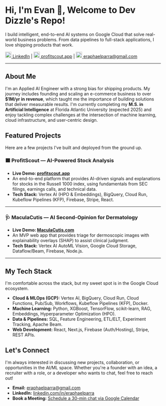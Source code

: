 # Hi, I'm Evan 👋, Welcome to Dev Dizzle's Repo!

I build intelligent, end-to-end AI systems on Google Cloud that solve real-world business problems. From data pipelines to full-stack applications, I love shipping products that work.

[<img src="https://img.icons8.com/color/48/000000/linkedin.png" width="20px"> LinkedIn](https://www.linkedin.com/in/eraphaelparra/) | [<img src="https://img.icons8.com/color/48/000000/domain.png" width="20px"> profitscout.app](https://profitscout.app) | [<img src="https://img.icons8.com/color/48/000000/new-post.png" width="20px"> eraphaelparra@gmail.com](mailto:eraphaelparra@gmail.com)

---

## About Me

I'm an Applied AI Engineer with a strong bias for shipping products. My journey includes founding and scaling an e-commerce business to over **$1M/yr in revenue**, which taught me the importance of building solutions that deliver measurable results. I'm currently completing my **M.S. in Artificial Intelligence** at Florida Atlantic University (expected 2025) and enjoy tackling complex challenges at the intersection of machine learning, cloud infrastructure, and user-centric design.

## Featured Projects

Here are a few projects I've built and deployed from the ground up.

### 🟩 ProfitScout — AI-Powered Stock Analysis

* **Live Demo: [profitscout.app](https://profitscout.app)**
* An end-to-end platform that provides AI-driven signals and explanations for stocks in the Russell 1000 index, using fundamentals from SEC filings, earnings calls, and technical data.
* **Tech Stack:** Vertex AI (HPO & Embeddings), BigQuery, Cloud Run, Kubeflow Pipelines (KFP), Firebase, Stripe, React.

---

### 🩺 MaculaCutis — AI Second-Opinion for Dermatology

* **Live Demo: [MaculaCutis.com](https://MaculaCutis.com)**
* An MVP web app that provides triage for dermoscopic images with explainability overlays (SHAP) to assist clinical judgment.
* **Tech Stack:** Vertex AI AutoML Vision, Google Cloud Storage, Dataflow/Beam, Firebase, Node.js.

---

## My Tech Stack

I'm comfortable across the stack, but my sweet spot is in the Google Cloud ecosystem.

* **Cloud & MLOps (GCP):** Vertex AI, BigQuery, Cloud Run, Cloud Functions, Pub/Sub, Workflows, Kubeflow Pipelines (KFP), Docker.
* **Machine Learning:** Python, XGBoost, TensorFlow, scikit-learn, RAG, Embeddings, Hyperparameter Optimization (HPO).
* **Data & Pipelines:** SQL, Feature Engineering, ETL/ELT, Experiment Tracking, Apache Beam.
* **Web Development:** React, Next.js, Firebase (Auth/Hosting), Stripe, REST APIs.

## Let's Connect

I'm always interested in discussing new projects, collaboration, or opportunities in the AI/ML space. Whether you're a founder with an idea, a recruiter with a role, or a developer who wants to chat, feel free to reach out!

* **Email:** eraphaelparra@gmail.com
* **LinkedIn:** [linkedin.com/in/eraphaelparra](https://www.linkedin.com/in/eraphaelparra/)
* **Book a Meeting:** [Schedule a 30-min chat via Google Calendar](https://calendar.app.google/RQpDEc4KyvTfcLb7A)
